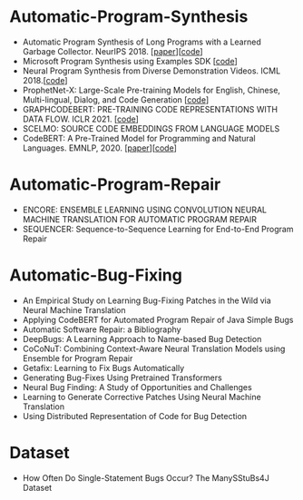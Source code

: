 
# Automatic-Program-Synthesis 
- Automatic Program Synthesis of Long Programs with a Learned Garbage Collector. NeurIPS 2018. [[paper](https://arxiv.org/pdf/1809.04682.pdf)][[code](https://github.com/amitz25/PCCoder)]
- Microsoft Program Synthesis using Examples SDK [[code](https://github.com/microsoft/prose)]
- Neural Program Synthesis from Diverse Demonstration Videos. ICML 2018.[[code](https://github.com/shaohua0116/demo2program)]
- ProphetNet-X: Large-Scale Pre-training Models for English, Chinese, Multi-lingual, Dialog, and Code Generation [[code](https://github.com/microsoft/ProphetNet)]
- GRAPHCODEBERT: PRE-TRAINING CODE REPRESENTATIONS WITH DATA FLOW. ICLR 2021. [[code](https://github.com/microsoft/CodeBERT)]
- SCELMO: SOURCE CODE EMBEDDINGS FROM LANGUAGE MODELS
- CodeBERT: A Pre-Trained Model for Programming and Natural Languages. EMNLP, 2020. [[paper](https://arxiv.org/abs/2002.08155)][[code](https://github.com/microsoft/CodeBERT)]


# Automatic-Program-Repair
- ENCORE: ENSEMBLE LEARNING USING CONVOLUTION NEURAL MACHINE TRANSLATION FOR AUTOMATIC PROGRAM REPAIR
- SEQUENCER: Sequence-to-Sequence Learning for End-to-End Program Repair

# Automatic-Bug-Fixing
- An Empirical Study on Learning Bug-Fixing Patches in the Wild via Neural Machine Translation
- Applying CodeBERT for Automated Program Repair of Java Simple Bugs
- Automatic Software Repair: a Bibliography
- DeepBugs: A Learning Approach to Name-based Bug Detection
- CoCoNuT: Combining Context-Aware Neural Translation Models using Ensemble for Program Repair
- Getafix: Learning to Fix Bugs Automatically
- Generating Bug-Fixes Using Pretrained Transformers
- Neural Bug Finding: A Study of Opportunities and Challenges
- Learning to Generate Corrective Patches Using Neural Machine Translation
- Using Distributed Representation of Code for Bug Detection

# Dataset
- How Often Do Single-Statement Bugs Occur? The ManySStuBs4J Dataset

